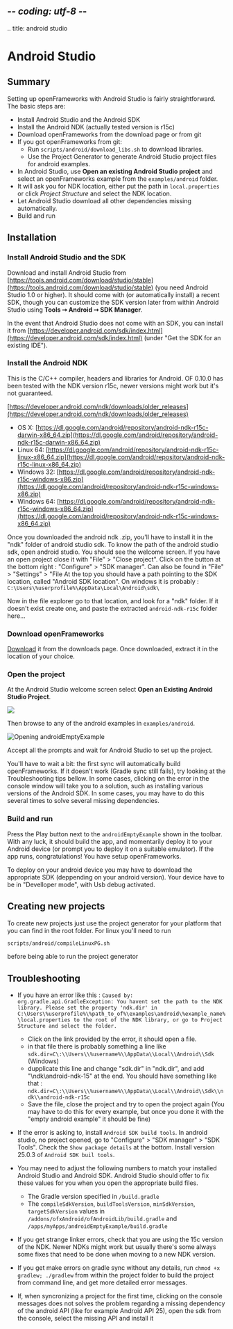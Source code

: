 ## -*- coding: utf-8 -*-
.. title: android studio

Android Studio
==============

Summary
-------

Setting up openFrameworks with Android Studio is fairly straightforward. The basic steps are:

- Install Android Studio and the Android SDK
- Install the Android NDK (actually tested version is r15c)
- Download openFrameworks from the download page or from git
- If you got openFrameworks from git: 
	- Run `scripts/android/download_libs.sh` to download libraries.
	- Use the Project Generator to generate Android Studio project files for android examples.
- In Android Studio, use **Open an existing Android Studio project** and select an openFrameworks example from the `examples/android` folder.
- It will ask you for NDK location, either put the path in `local.properties` or click *Project Structure* and select the NDK location.
- Let Android Studio download all other dependencies missing automatically.
- Build and run

Installation
------------

<h3>Install Android Studio and the SDK</h3>

Download and install Android Studio from [https://tools.android.com/download/studio/stable](https://tools.android.com/download/studio/stable) (you need Android Studio 1.0 or higher). It should come with (or automatically install) a recent SDK, though you can customize the SDK version later from within Android Studio using **Tools ➞ Android ➞ SDK Manager**.

In the event that Android Studio does not come with an SDK, you can install it from [https://developer.android.com/sdk/index.html](https://developer.android.com/sdk/index.html) (under "Get the SDK for an existing IDE").

<h3>Install the Android NDK</h3>

This is the C/C++ compiler, headers and libraries for Android. OF 0.10.0 has been tested with the NDK version r15c, newer versions might work but it's not guaranteed.

[https://developer.android.com/ndk/downloads/older_releases](https://developer.android.com/ndk/downloads/older_releases)

- OS X: [https://dl.google.com/android/repository/android-ndk-r15c-darwin-x86_64.zip](https://dl.google.com/android/repository/android-ndk-r15c-darwin-x86_64.zip)
- Linux 64: [https://dl.google.com/android/repository/android-ndk-r15c-linux-x86_64.zip](https://dl.google.com/android/repository/android-ndk-r15c-linux-x86_64.zip)
- Windows 32: [https://dl.google.com/android/repository/android-ndk-r15c-windows-x86.zip](https://dl.google.com/android/repository/android-ndk-r15c-windows-x86.zip)
- Windows 64: [https://dl.google.com/android/repository/android-ndk-r15c-windows-x86_64.zip](https://dl.google.com/android/repository/android-ndk-r15c-windows-x86_64.zip)


Once you downloaded the android ndk .zip, you'll have to install it in the "ndk" folder of android studio sdk. 
To know the path of the android studio sdk, open android studio. You should see the welcome screen. If you have an open project close it with "File" > "Close project".  Click on the button at the bottom right : "Configure" > "SDK manager". Can also be found in "File" > "Settings" > "File 
At the top you should have a path pointing to the SDK location, called "Android SDK location". 
On windows it is probably :
`C:\Users\%userprofile%\AppData\Local\Android\sdk\`

Now in the file explorer go to that location, and look for a "ndk" folder. If it doesn't exist create one, and paste the extracted `android-ndk-r15c` folder here...


<h3>Download openFrameworks</h3>

[Download](/download) it from the downloads page.
Once downloaded, extract it in the location of your choice.


<h3>Open the project</h3>

At the Android Studio welcome screen select **Open an Existing Android Studio Project**.

![](open-existing-project.png)

Then browse to any of the android examples in `examples/android`.

![Opening androidEmptyExample](androidEmptyExample.png)

Accept all the prompts and wait for Android Studio to set up the project.

You'll have to wait a bit: the first sync will automatically build openFrameworks. If it doesn't work (Gradle sync still fails), try looking at the Troubleshooting tips bellow.  In some cases, clicking on the error in the console window will take you to a solution, such as installing various versions of the Android SDK.  In some cases, you may have to do this several times to solve several missing dependencies.

<h3>Build and run</h3>

Press the Play button next to the `androidEmptyExample` shown in the toolbar. With any luck, it should build the app, and momentarily deploy it to your Android device (or prompt you to deploy it on a suitable emulator). If the app runs, congratulations! You have setup openFrameworks.

To deploy on your android device you may have to download the appropriate SDK (deppending on your android version). Your device have to be in "Develloper mode", with Usb debug activated.

Creating new projects
--------------------

To create new projects just use the project generator for your platform that you can find in the root folder. For linux you'll need to run

```sh
scripts/android/compileLinuxPG.sh
```

before being able to run the project generator

Troubleshooting
--------------

- If you have an error like this : `Caused by: org.gradle.api.GradleException: You havent set the path to the NDK library. Please set the property 'ndk.dir' in C:\Users\%userprofile%\%path_to_of%\examples\android\%example_name%\local.properties to the root of the NDK library, or go to Project Structure and select the folder.`
	- Click on the link provided by the error, it should open a file.
	- in that file there is probably something a line like `sdk.dir=C\:\\Users\\%username%\\AppData\\Local\\Android\\Sdk` (Windows) 
	- dupplicate this line and change "sdk.dir" in "ndk.dir", and add "\\ndk\\android-ndk-15" at the end. You should have something like that : 						`ndk.dir=C\:\\Users\\%username%\\AppData\\Local\\Android\\Sdk\\ndk\\android-ndk-r15c` 
	- Save the file, close the project and try to open the project again
	(You may have to do this for every example, but once you done it with the "empty android example" it should be fine)

- If the error is asking to, install `Android SDK build tools`. In android studio, no project opened, go to "Configure" > "SDK manager" > "SDK Tools". Check the `Show package details` at the bottom. Install version 25.0.3 of `Android SDK buil tools`.

- You may need to adjust the following numbers to match your installed Android Studio and Android SDK. Android Studio should offer to fix these values for you when you open the appropriate build files.

    - The Gradle version specified in `/build.gradle`
    - The `compileSdkVersion`, `buildToolsVersion`, `minSdkVersion`, `targetSdkVersion` values
        in `/addons/ofxAndroid/ofAndroidLib/build.gradle` and `/apps/myApps/androidEmptyExample/build.gradle`

- If you get strange linker errors, check that you are using the 15c version of the NDK. Newer NDKs might work but usually there's some always some fixes that need to be done when moving to a new NDK version.

- If you get make errors on gradle sync without any details, run `chmod +x gradlew; ./gradlew` from within the project folder to build the project from command line, and get more detailed error messages.

- If, when syncronizing a project for the first time, clicking on the console messages does not solves the problem regarding a missing dependency of the android API (like for example Android API 25), open the sdk from the console, select the missing API and install it
